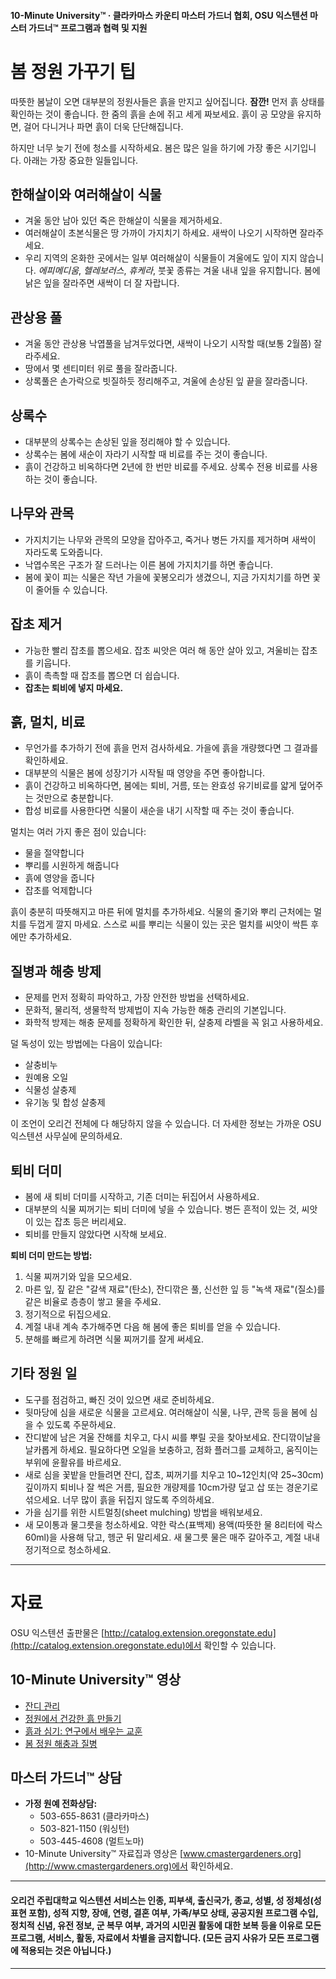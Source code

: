 #### 10-Minute University™ · 클라카마스 카운티 마스터 가드너 협회, OSU 익스텐션 마스터 가드너™ 프로그램과 협력 및 지원

# 봄 정원 가꾸기 팁

따뜻한 봄날이 오면 대부분의 정원사들은 흙을 만지고 싶어집니다. **잠깐!** 먼저 흙 상태를 확인하는 것이 좋습니다. 한 줌의 흙을 손에 쥐고 세게 짜보세요. 흙이 공 모양을 유지하면, 걸어 다니거나 파면 흙이 더욱 단단해집니다.

하지만 너무 늦기 전에 청소를 시작하세요. 봄은 많은 일을 하기에 가장 좋은 시기입니다. 아래는 가장 중요한 일들입니다.

## 한해살이와 여러해살이 식물

- 겨울 동안 남아 있던 죽은 한해살이 식물을 제거하세요.
- 여러해살이 초본식물은 땅 가까이 가지치기 하세요. 새싹이 나오기 시작하면 잘라주세요.
- 우리 지역의 온화한 곳에서는 일부 여러해살이 식물들이 겨울에도 잎이 지지 않습니다. *에피메디움*, *헬레보러스*, *휴케라*, 붓꽃 종류는 겨울 내내 잎을 유지합니다. 봄에 낡은 잎을 잘라주면 새싹이 더 잘 자랍니다.

## 관상용 풀

- 겨울 동안 관상용 낙엽풀을 남겨두었다면, 새싹이 나오기 시작할 때(보통 2월쯤) 잘라주세요.
- 땅에서 몇 센티미터 위로 풀을 잘라줍니다.
- 상록풀은 손가락으로 빗질하듯 정리해주고, 겨울에 손상된 잎 끝을 잘라줍니다.

## 상록수

- 대부분의 상록수는 손상된 잎을 정리해야 할 수 있습니다.
- 상록수는 봄에 새순이 자라기 시작할 때 비료를 주는 것이 좋습니다.
- 흙이 건강하고 비옥하다면 2년에 한 번만 비료를 주세요. 상록수 전용 비료를 사용하는 것이 좋습니다.

## 나무와 관목

- 가지치기는 나무와 관목의 모양을 잡아주고, 죽거나 병든 가지를 제거하며 새싹이 자라도록 도와줍니다.
- 낙엽수목은 구조가 잘 드러나는 이른 봄에 가지치기를 하면 좋습니다.
- 봄에 꽃이 피는 식물은 작년 가을에 꽃봉오리가 생겼으니, 지금 가지치기를 하면 꽃이 줄어들 수 있습니다.

## 잡초 제거

- 가능한 빨리 잡초를 뽑으세요. 잡초 씨앗은 여러 해 동안 살아 있고, 겨울비는 잡초를 키웁니다.
- 흙이 촉촉할 때 잡초를 뽑으면 더 쉽습니다.
- **잡초는 퇴비에 넣지 마세요.**

## 흙, 멀치, 비료

- 무언가를 추가하기 전에 흙을 먼저 검사하세요. 가을에 흙을 개량했다면 그 결과를 확인하세요.
- 대부분의 식물은 봄에 성장기가 시작될 때 영양을 주면 좋아합니다.
- 흙이 건강하고 비옥하다면, 봄에는 퇴비, 거름, 또는 완효성 유기비료를 얇게 덮어주는 것만으로 충분합니다.
- 합성 비료를 사용한다면 식물이 새순을 내기 시작할 때 주는 것이 좋습니다.

멀치는 여러 가지 좋은 점이 있습니다:
- 물을 절약합니다
- 뿌리를 시원하게 해줍니다
- 흙에 영양을 줍니다
- 잡초를 억제합니다

흙이 충분히 따뜻해지고 마른 뒤에 멀치를 추가하세요. 식물의 줄기와 뿌리 근처에는 멀치를 두껍게 깔지 마세요. 스스로 씨를 뿌리는 식물이 있는 곳은 멀치를 씨앗이 싹튼 후에만 추가하세요.

## 질병과 해충 방제

- 문제를 먼저 정확히 파악하고, 가장 안전한 방법을 선택하세요.
- 문화적, 물리적, 생물학적 방제법이 지속 가능한 해충 관리의 기본입니다.
- 화학적 방제는 해충 문제를 정확하게 확인한 뒤, 살충제 라벨을 꼭 읽고 사용하세요.

덜 독성이 있는 방법에는 다음이 있습니다:
- 살충비누
- 원예용 오일
- 식물성 살충제
- 유기농 및 합성 살충제

이 조언이 오리건 전체에 다 해당하지 않을 수 있습니다. 더 자세한 정보는 가까운 OSU 익스텐션 사무실에 문의하세요.

## 퇴비 더미

- 봄에 새 퇴비 더미를 시작하고, 기존 더미는 뒤집어서 사용하세요.
- 대부분의 식물 찌꺼기는 퇴비 더미에 넣을 수 있습니다. 병든 흔적이 있는 것, 씨앗이 있는 잡초 등은 버리세요.
- 퇴비를 만들지 않았다면 시작해 보세요.

**퇴비 더미 만드는 방법:**
1. 식물 찌꺼기와 잎을 모으세요.
2. 마른 잎, 짚 같은 "갈색 재료"(탄소), 잔디깎은 풀, 신선한 잎 등 "녹색 재료"(질소)를 같은 비율로 층층이 쌓고 물을 주세요.
3. 정기적으로 뒤집으세요.
4. 계절 내내 계속 추가해주면 다음 해 봄에 좋은 퇴비를 얻을 수 있습니다.
5. 분해를 빠르게 하려면 식물 찌꺼기를 잘게 써세요.

## 기타 정원 일

- 도구를 점검하고, 빠진 것이 있으면 새로 준비하세요.
- 뒷마당에 심을 새로운 식물을 고르세요. 여러해살이 식물, 나무, 관목 등을 봄에 심을 수 있도록 주문하세요.
- 잔디밭에 남은 겨울 잔해를 치우고, 다시 씨를 뿌릴 곳을 찾아보세요. 잔디깎이날을 날카롭게 하세요. 필요하다면 오일을 보충하고, 점화 플러그를 교체하고, 움직이는 부위에 윤활유를 바르세요.
- 새로 심을 꽃밭을 만들려면 잔디, 잡초, 찌꺼기를 치우고 10~12인치(약 25~30cm) 깊이까지 퇴비나 잘 썩은 거름, 필요한 개량제를 10cm가량 덮고 삽 또는 경운기로 섞으세요. 너무 많이 흙을 뒤집지 않도록 주의하세요.
- 가을 심기를 위한 시트멀칭(sheet mulching) 방법을 배워보세요.
- 새 모이통과 물그릇을 청소하세요. 약한 락스(표백제) 용액(따뜻한 물 8리터에 락스 60ml)을 사용해 닦고, 헹군 뒤 말리세요. 새 물그릇 물은 매주 갈아주고, 계절 내내 정기적으로 청소하세요.

---

# 자료

OSU 익스텐션 출판물은 [http://catalog.extension.oregonstate.edu](http://catalog.extension.oregonstate.edu)에서 확인할 수 있습니다.

## 10-Minute University™ 영상

- [잔디 관리](https://www.youtube.com/watch?v=rZ-Fp68FxDc)
- [정원에서 건강한 흙 만들기](https://www.youtube.com/watch?v=4Vjhm-Y-IUY)
- [흙과 심기: 연구에서 배우는 교훈](https://www.youtube.com/watch?v=ZDaZa7P5zSI&list=PLZEzoOaZqnfoVPUYtXji6wgWSrpzS6l7b)
- [봄 정원 해충과 질병](https://www.youtube.com/watch?v=kjIuwoYCkmY)

## 마스터 가드너™ 상담

- **가정 원예 전화상담:**
  - 503-655-8631 (클라카마스)
  - 503-821-1150 (워싱턴)
  - 503-445-4608 (멀트노마)
- 10-Minute University™ 자료집과 영상은 [www.cmastergardeners.org](http://www.cmastergardeners.org)에서 확인하세요.

---

#### 오리건 주립대학교 익스텐션 서비스는 인종, 피부색, 출신국가, 종교, 성별, 성 정체성(성 표현 포함), 성적 지향, 장애, 연령, 결혼 여부, 가족/부모 상태, 공공지원 프로그램 수입, 정치적 신념, 유전 정보, 군 복무 여부, 과거의 시민권 활동에 대한 보복 등을 이유로 모든 프로그램, 서비스, 활동, 자료에서 차별을 금지합니다. (모든 금지 사유가 모든 프로그램에 적용되는 것은 아닙니다.)
---